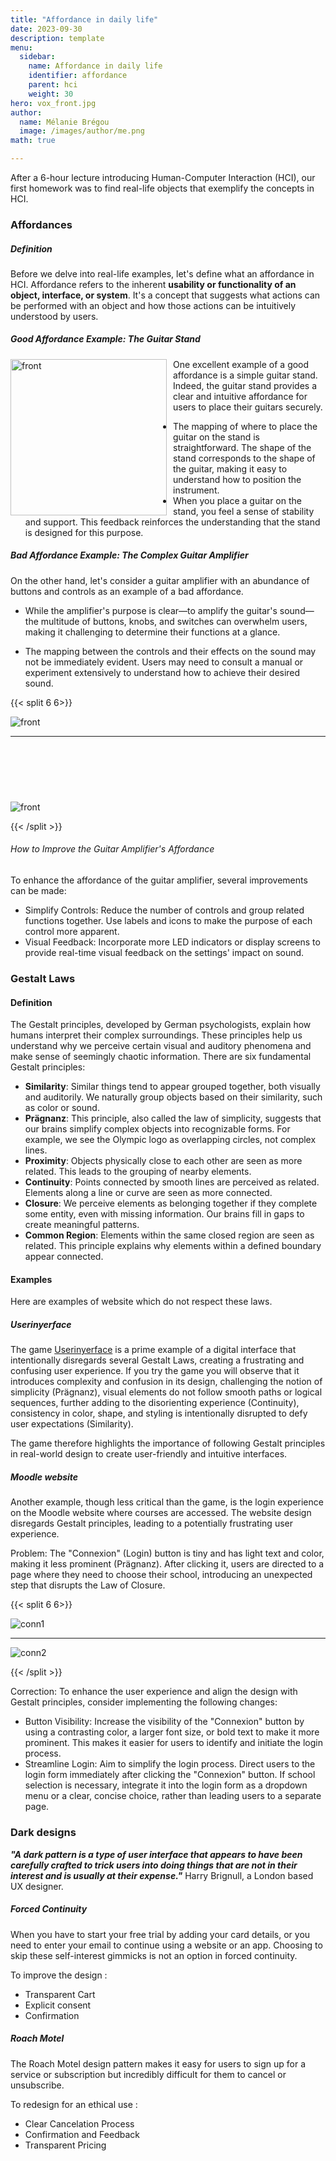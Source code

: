 ```yaml
---
title: "Affordance in daily life"
date: 2023-09-30
description: template
menu:
  sidebar:
    name: Affordance in daily life
    identifier: affordance
    parent: hci
    weight: 30
hero: vox_front.jpg
author:
  name: Mélanie Brégou 
  image: /images/author/me.png
math: true

---
```



After a 6-hour lecture introducing Human-Computer Interaction (HCI), our first homework was to find real-life objects that exemplify the concepts in HCI.

### Affordances

##### Definition

Before we delve into real-life examples, let's define what an affordance in HCI. Affordance refers to the inherent **usability or functionality of an object, interface, or system**. It's a concept that suggests what actions can be performed with an object and how those actions can be intuitively understood by users. 

##### Good Affordance Example: The Guitar Stand

<img src="/posts/hci/affordance/stand_guitar.jpg" alt="front" height="250" style="float: left; margin-right: 10px;" >

One excellent example of a good affordance is a simple guitar stand. Indeed, the guitar stand provides a clear and intuitive affordance for users to place their guitars securely. 
- The mapping of where to place the guitar on the stand is straightforward. The shape of the stand corresponds to the shape of the guitar, making it easy to understand how to position the instrument.
- When you place a guitar on the stand, you feel a sense of stability and support. This feedback reinforces the understanding that the stand is designed for this purpose.



##### Bad Affordance Example: The Complex Guitar Amplifier



On the other hand, let's consider a guitar amplifier with an abundance of buttons and controls as an example of a bad affordance. 

- While the amplifier's purpose is clear—to amplify the guitar's sound—the multitude of buttons, knobs, and switches can overwhelm users, making it challenging to determine their functions at a glance.

- The mapping between the controls and their effects on the sound may not be immediately evident. Users may need to consult a manual or experiment extensively to understand how to achieve their desired sound.


{{< split 6 6>}}

<img src="/posts/hci/affordance/vox_front.jpg" alt="front" >


---


<img src="/posts/hci/affordance/vox_buttons.jpg" alt="front" style="margin-top: 90px" >

{{< /split >}}


######  How to Improve the Guitar Amplifier's Affordance
To enhance the affordance of the guitar amplifier, several improvements can be made:
- Simplify Controls: Reduce the number of controls and group related functions together. Use labels and icons to make the purpose of each control more apparent.
- Visual Feedback: Incorporate more LED indicators or display screens to provide real-time visual feedback on the settings' impact on sound.



### Gestalt Laws

#### Definition
The Gestalt principles, developed by German psychologists, explain how humans interpret their complex surroundings. These principles help us understand why we perceive certain visual and auditory phenomena and make sense of seemingly chaotic information. There are six fundamental Gestalt principles:

- **Similarity**: Similar things tend to appear grouped together, both visually and auditorily. We naturally group objects based on their similarity, such as color or sound.
- **Prägnanz**: This principle, also called the law of simplicity, suggests that our brains simplify complex objects into recognizable forms. For example, we see the Olympic logo as overlapping circles, not complex lines.
- **Proximity**: Objects physically close to each other are seen as more related. This leads to the grouping of nearby elements.
- **Continuity**: Points connected by smooth lines are perceived as related. Elements along a line or curve are seen as more connected.
- **Closure**: We perceive elements as belonging together if they complete some entity, even with missing information. Our brains fill in gaps to create meaningful patterns.
- **Common Region**: Elements within the same closed region are seen as related. This principle explains why elements within a defined boundary appear connected.


#### Examples

Here are examples of website which do not respect these laws.

##### Userinyerface
The game [Userinyerface](https://userinyerface.com/game.html) is a prime example of a digital interface that intentionally disregards several Gestalt Laws, creating a frustrating and confusing user experience.
If you try the game you will observe that it introduces complexity and confusion in its design, challenging the notion of simplicity (Prägnanz), visual elements do not follow smooth paths or logical sequences, further adding to the disorienting experience (Continuity), consistency in color, shape, and styling is intentionally disrupted to defy user expectations (Similarity).

The game therefore highlights the importance of following Gestalt principles in real-world design to create user-friendly and intuitive interfaces.

##### Moodle website

Another example, though less critical than the game, is the login experience on the Moodle website where courses are accessed. The website design disregards Gestalt principles, leading to a potentially frustrating user experience.

Problem: The "Connexion" (Login) button is tiny and has light text and color, making it less prominent (Prägnanz). After clicking it, users are directed to a page where they need to choose their school, introducing an unexpected step that disrupts the Law of Closure.

{{< split 6 6>}}

<img src="/posts/hci/affordance/moodle_conn1.png" alt="conn1" >


---


<img src="/posts/hci/affordance/moodle_conn2.png" alt="conn2" >

{{< /split >}}



Correction: To enhance the user experience and align the design with Gestalt principles, consider implementing the following changes:

- Button Visibility: Increase the visibility of the "Connexion" button by using a contrasting color, a larger font size, or bold text to make it more prominent. This makes it easier for users to identify and initiate the login process.
- Streamline Login: Aim to simplify the login process. Direct users to the login form immediately after clicking the "Connexion" button. If school selection is necessary, integrate it into the login form as a dropdown menu or a clear, concise choice, rather than leading users to a separate page.




### Dark designs

***"A dark pattern is a type of user interface that appears to have been carefully crafted to trick users into doing things that are not in their interest and is usually at their expense."*** Harry Brignull, a London based UX designer.

##### Forced Continuity

When you have to start your free trial by adding your card details, or you need to enter your email to continue using a website or an app. Choosing to skip these self-interest gimmicks is not an option in forced continuity.

To improve the design :
- Transparent Cart
- Explicit consent
- Confirmation

##### Roach Motel

The Roach Motel design pattern makes it easy for users to sign up for a service or subscription but incredibly difficult for them to cancel or unsubscribe. 


To redesign for an ethical use : 
- Clear Cancelation Process
- Confirmation and Feedback
- Transparent Pricing






